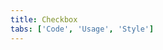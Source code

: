 ```yaml
---
title: Checkbox
tabs: ['Code', 'Usage', 'Style']
---
```



<component 
    name="Checkbox"
    component="checkbox" 
    variation="checkbox"
    experimental="true"
    hasReactVersion="true"
    >
</component>
<component-docs component="checkbox" experimental="true"></component-docs>
